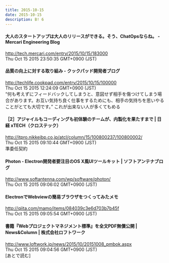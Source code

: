 ```yaml
---
title: 2015-10-15
date: 2015-10-15
description: B! 6
---
```


#### 大人のスタートアップは大人のリリースができる。そう、ChatOpsならね。 - Mercari Engineering Blog
http://tech.mercari.com/entry/2015/10/15/183000<br>
Thu Oct 15 2015 23:50:35 GMT+0900 (JST)<br>


#### 品質の向上に対する取り組み - クックパッド開発者ブログ
http://techlife.cookpad.com/entry/2015/10/15/100000<br>
Thu Oct 15 2015 12:24:09 GMT+0900 (JST)<br>
“何も考えずにフィードバックしてしまうと、意図せず相手を傷つけてしまう場合があります。お互い気持ち良く仕事をするためにも、相手の気持ちを思いやることがとても大切です。” これが出来ない人が多くてもめる


#### ［2］アジャイルもコーディングも初体験のチームが、内製化を果たすまで | 日経 xTECH（クロステック）
http://itpro.nikkeibp.co.jp/atcl/column/15/100800237/100800002/<br>
Thu Oct 15 2015 09:10:44 GMT+0900 (JST)<br>
準委任契約


####   Photon - Electron開発者要注目のOS X風UIツールキット | ソフトアンテナブログ
http://www.softantenna.com/wp/software/photon/<br>
Thu Oct 15 2015 09:06:02 GMT+0900 (JST)<br>


#### ElectronでWebviewの簡易ブラウザをつくってみたメモ
http://qiita.com/mamo/items/084039c3e6d703b7b45f<br>
Thu Oct 15 2015 09:05:54 GMT+0900 (JST)<br>


#### 書籍『Webプロジェクトマネジメント標準』を全文PDF無償公開 | News&Column | 株式会社ロフトワーク
http://www.loftwork.jp/news/2015/10/20151008_pmbok.aspx<br>
Thu Oct 15 2015 09:04:56 GMT+0900 (JST)<br>
[あとで読む]


